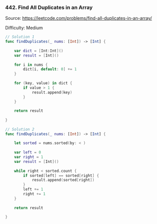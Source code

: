 ### 442. Find All Duplicates in an Array

Source: <https://leetcode.com/problems/find-all-duplicates-in-an-array/>

Difficulty: Medium

```swift
// Solution 1
func findDuplicates(_ nums: [Int]) -> [Int] {
        
    var dict = [Int:Int]()
    var result = [Int]()
        
    for i in nums {
        dict[i, default: 0] += 1
    }
        
    for (key, value) in dict {
        if value > 1 {
            result.append(key)
        }
    }
        
    return result
        
}
 
// Solution 2
func findDuplicates(_ nums: [Int]) -> [Int] {
        
    let sorted = nums.sorted(by: < )
    
    var left = 0
    var right = 1
    var result = [Int]()
        
    while right < sorted.count {
        if sorted[left] == sorted[right] {
            result.append(sorted[right])
        }
        left += 1
        right += 1
    }
        
    return result
        
}
```
